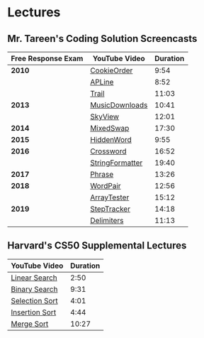 # Lectures

## Mr. Tareen's Coding Solution Screencasts

Free Response Exam | YouTube Video | Duration
------------------ | ------------- | --------
**2010**           | [CookieOrder](https://www.youtube.com/watch?v=euL7DW7tlKA)     | 9:54
                   | [APLine](https://www.youtube.com/watch?v=L6-jGSL-V9g)          | 8:52
                   | [Trail](https://www.youtube.com/watch?v=6MxoekBdOe4)           | 11:03
**2013**           | [MusicDownloads](https://www.youtube.com/watch?v=oNPLIuDbFiU)  | 10:41
                   | [SkyView](https://www.youtube.com/watch?v=rf77BTbzvCI)         | 12:01
**2014**           | [MixedSwap](https://www.youtube.com/watch?v=Xl3ui2VJpsQ)       | 17:30
**2015**           | [HiddenWord](https://www.youtube.com/watch?v=gFmnQjlh_zM)      | 9:55
**2016**           | [Crossword](https://www.youtube.com/watch?v=R1G7OMJITqE)       | 16:52
                   | [StringFormatter](https://www.youtube.com/watch?v=lzzJQO1nIek) | 19:40
**2017**           | [Phrase](https://www.youtube.com/watch?v=WZYY6VW7HCI)          | 13:26
**2018**           | [WordPair](https://www.youtube.com/watch?v=OrDFg9zp5Sw)        | 12:56
                   | [ArrayTester](https://www.youtube.com/watch?v=FE0GmwNWI-Y)     | 15:12
**2019**           | [StepTracker](https://www.youtube.com/watch?v=y9z9klZExMU)     | 14:18
                   | [Delimiters](https://www.youtube.com/watch?v=NPKBEmXm6QY)      | 11:13

## Harvard's CS50 Supplemental Lectures

YouTube Video | Duration
------------- | --------
[Linear Search](https://www.youtube.com/watch?v=TwsgCHYmbbA&list=PLhQjrBD2T381k8ul4WQ8SQ165XqY149WW&index=34&t=0s)  | 2:50
[Binary Search](https://www.youtube.com/watch?v=T98PIp4omUA&list=PLhQjrBD2T381k8ul4WQ8SQ165XqY149WW&index=6&t=0s)   | 9:31
[Selection Sort](https://www.youtube.com/watch?v=3hH8kTHFw2A&list=PLhQjrBD2T381k8ul4WQ8SQ165XqY149WW&index=44&t=0s) | 4:01
[Insertion Sort](https://www.youtube.com/watch?v=O0VbBkUvriI&list=PLhQjrBD2T381k8ul4WQ8SQ165XqY149WW&index=30&t=0s) | 4:44
[Merge Sort](https://www.youtube.com/watch?v=Ns7tGNbtvV4&list=PLhQjrBD2T381k8ul4WQ8SQ165XqY149WW&index=37&t=0s)     | 10:27

